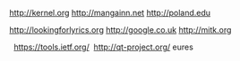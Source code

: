 http://kernel.org http://mangainn.net http://poland.edu 

http://lookingforlyrics.org http://google.co.uk http://mitk.org

 
https://tools.ietf.org/  http://qt-project.org/ eures
